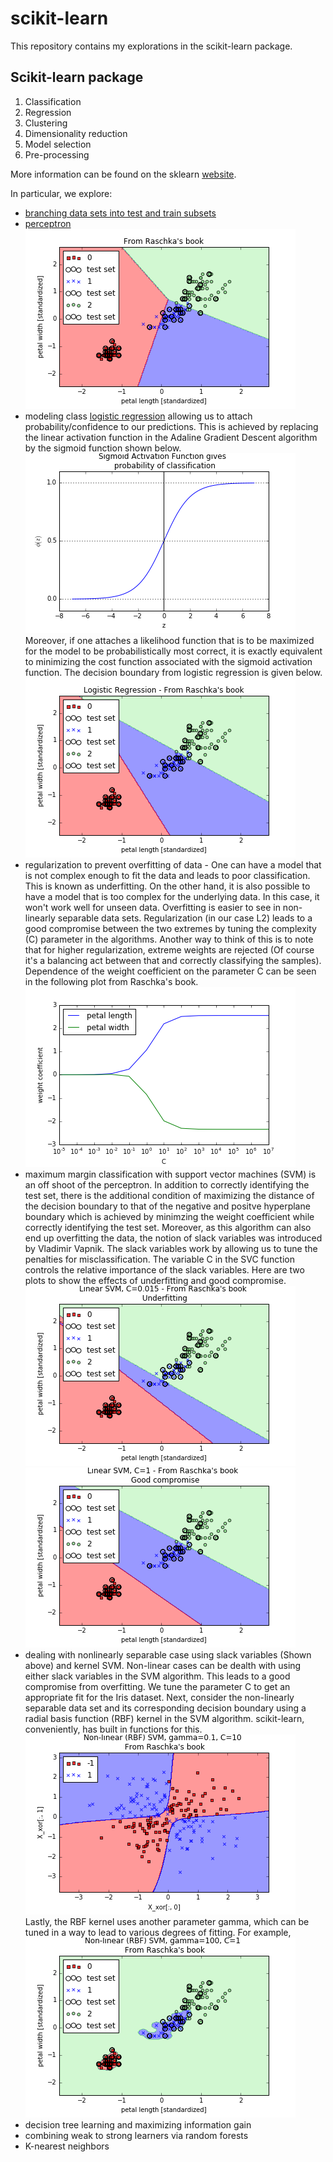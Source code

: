scikit-learn
============

This repository contains my explorations in the scikit-learn package.

Scikit-learn package
--------------------

1. Classification  
2. Regression  
3. Clustering     
4. Dimensionality reduction    
5. Model selection    
6. Pre-processing   

More information can be found on the sklearn [website](http://scikit-learn.org/stable/).  
  
In particular, we explore:  
* [branching data sets into test and train subsets](https://github.com/FyzHsn/scikit-exploration/blob/master/Scikit_Script_Perceptron.py)  
* [perceptron](https://github.com/FyzHsn/scikit-exploration/blob/master/Scikit_Script_Perceptron.py)      
![](https://github.com/FyzHsn/scikit-exploration/blob/master/Perceptron_Iris.png?raw=true)  
* modeling class [logistic regression](https://github.com/FyzHsn/scikit-exploration/blob/master/Sckikit_Script_LogisticRegression.py) allowing us to attach probability/confidence to our predictions. This is achieved by replacing the linear activation function in the Adaline Gradient Descent algorithm by the sigmoid function shown below.        
![](https://github.com/FyzHsn/scikit-exploration/blob/master/SigmoidActivation.png?raw=true)  
Moreover, if one attaches a likelihood function that is to be maximized for the model to be probabilistically most correct, it is exactly equivalent to minimizing the cost function associated with the sigmoid activation function. The decision boundary from logistic regression is given below.    
![](https://github.com/FyzHsn/scikit-exploration/blob/master/LogisticRegression.png?raw=true)  
* regularization to prevent overfitting of data -  One can have a model that is not complex enough to fit the data and leads to poor classification. This is known as underfitting. On the other hand, it is also possible to have a model that is too complex for the underlying data. In this case, it won't work well for unseen data. Overfitting is easier to see in non-linearly separable data sets. Regularization (in our case L2) leads to a good compromise between the two extremes by tuning the complexity (C) parameter in the algorithms. Another way to think of this is to note that for higher regularization, extreme weights are rejected (Of course it's a balancing act between that and correctly classifying the samples). Dependence of the weight coefficient on the parameter C can be seen in the following plot from Raschka's book.  
![](https://github.com/FyzHsn/scikit-exploration/blob/master/weightcoeffcomplexity.png?raw=true)  
* maximum margin classification with support vector machines (SVM) is an off shoot of the perceptron. In addition to correctly identifying the test set, there is the additional condition of maximizing the distance of the decision boundary to that of the negative and positve hyperplane boundary which is achieved by minimzing the weight coefficient while correctly identifying the test set. Moreover, as this algorithm can also end up overfitting the data, the notion of slack variables was introduced by Vladimir Vapnik. The slack variables work by allowing us to tune the penalties for misclassification. The variable C in the SVC function controls the relative importance of the slack variables. Here are two plots to show the effects of underfitting and good compromise.  
![](https://github.com/FyzHsn/scikit-exploration/blob/master/SVMC0p01.png?raw=true)  
![](https://github.com/FyzHsn/scikit-exploration/blob/master/SVMC1.png?raw=true)  
* dealing with nonlinearly separable case using slack variables (Shown above) and kernel SVM. Non-linear cases can be dealth with using either slack variables in the SVM algorithm. This leads to a good compromise from overfitting. We tune the parameter C to get an appropriate fit for the Iris dataset. Next, consider the non-linearly separable data set and its corresponding decision boundary using a radial basis function (RBF) kernel in the SVM algorithm. scikit-learn, conveniently, has built in functions for this.    
![](https://github.com/FyzHsn/scikit-exploration/blob/master/SVMNonlinearlySeparableData.png?raw=true)    
Lastly, the RBF kernel uses another parameter gamma, which can be tuned in a way to lead to various degrees of fitting. For example,  
![](https://github.com/FyzHsn/scikit-exploration/blob/master/NonlinearSVMIrisData.png?raw=true)    
* decision tree learning and maximizing  information gain  
* combining weak to strong learners via random forests  
* K-nearest neighbors  
